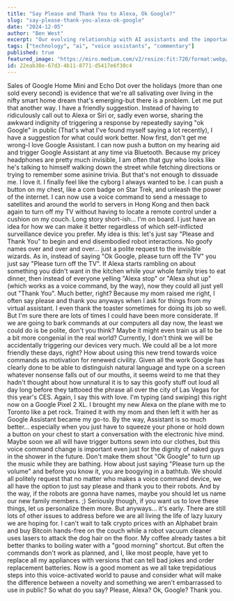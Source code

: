 ```yaml
---
title: "Say Please and Thank You to Alexa, Ok Google?"
slug: "say-please-thank-you-alexa-ok-google"
date: "2024-12-05"
author: "Ben West"
excerpt: "Our evolving relationship with AI assistants and the importance of how, and what, we ask it to do."
tags: ["technology", "ai", "voice assistants", "commentary"]
published: true
featured_image: "https://miro.medium.com/v2/resize:fit:720/format:webp/1*GDpWu5sqYXlyYoBypCwGhw.jpeg"
id: 22eab38e-67d3-4b11-8771-d5417e6f38c4
---
```


Sales of Google Home Mini and Echo Dot over the holidays (more than one sold every second) is evidence that we're all salivating over living in the nifty smart home dream that's emerging-but there is a problem. Let me put that another way. I have a friendly suggestion. Instead of having to ridiculously call out to Alexa or Siri or, sadly even worse, sharing the awkward indignity of triggering a response by repeatedly saying "ok Google" in public (That's what I've found myself saying a lot recently), I have a suggestion for what could work better. Now first, don't get me wrong-I love Google Assistant. I can now push a button on my hearing aid and trigger Google Assistant at any time via Bluetooth. Because my pricey headphones are pretty much invisible, I am often that guy who looks like he's talking to himself walking down the street while fetching directions or trying to remember some asinine trivia. But that's not enough to dissuade me. I love it. I finally feel like the cyborg I always wanted to be. I can push a button on my chest, like a com badge on Star Trek, and unleash the power of the internet. I can now use a voice command to send a message to satellites and around the world to servers in Hong Kong and then back again to turn off my TV without having to locate a remote control under a cushion on my couch. Long story short-ish... I'm on board. I just have an idea for how we can make it better regardless of which self-inflicted surveillance device you prefer. My idea is this: let's just say "Please and Thank You" to begin and end disembodied robot interactions. No goofy names over and over and over… just a polite request to the invisible wizards. As in, instead of saying "Ok Google, please turn off the TV" you just say "Please turn off the TV". If Alexa starts rambling on about something you didn't want in the kitchen while your whole family tries to eat dinner, then instead of everyone yelling "Alexa stop" or "Alexa shut up" (which works as a voice command, by the way), now they could all just yell out "Thank You". Much better, right? Because my mom raised me right, I often say please and thank you anyways when I ask for things from my virtual assistant. I even thank the toaster sometimes for doing its job so well. But I'm sure there are lots of times I could have been more considerate. If we are going to bark commands at our computers all day now, the least we could do is be polite, don't you think? Maybe it might even train us all to be a bit more congenial in the real world? Currently, I don't think we will be accidentally triggering our devices very much. We could all be a lot more friendly these days, right? How about using this new trend towards voice commands as motivation for renewed civility. Given all the work Google has clearly done to be able to distinguish natural language and type on a screen whatever nonsense falls out of our mouths, it seems weird to me that they hadn't thought about how unnatural it is to say this goofy stuff out loud all day long before they tattooed the phrase all over the city of Las Vegas for this year's CES. Again, I say this with love. I'm typing (and swiping) this right now on a Google Pixel 2 XL. I brought my new Alexa on the plane with me to Toronto like a pet rock. Trained it with my mom and then left it with her as Google Assistant became my go-to. By the way, Assistant is so much better… especially when you just have to squeeze your phone or hold down a button on your chest to start a conversation with the electronic hive mind. Maybe soon we all will have trigger buttons sewn into our clothes, but this voice command change is important even just for the dignity of naked guys in the shower in the future. Don't make them shout "Ok Google" to turn up the music while they are bathing. How about just saying "Please turn up the volume" and before you know it, you are boogying in a bathtub. We should all politely request that no matter who makes a voice command device, we all have the option to just say please and thank you to their robots. And by the way, if the robots are gonna have names, maybe you should let us name our new family members. ;) Seriously though, if you want us to love these things, let us personalize them more. But anyways… it's early. There are still lots of other issues to address before we are all living the life of lazy luxury we are hoping for. I can't wait to talk crypto prices with an Alphabet brain and buy Bitcoin hands-free on the couch while a robot vacuum cleaner uses lasers to attack the dog hair on the floor. My coffee already tastes a bit better thanks to boiling water with a "good morning" shortcut. But often the commands don't work as planned, and I, like most people, have yet to replace all my appliances with versions that can tell bad jokes and order replacement batteries. Now is a good moment as we all take trepidatious steps into this voice-activated world to pause and consider what will make the difference between a novelty and something we aren't embarrassed to use in public? So what do you say? Please, Alexa? Ok, Google? Thank you.